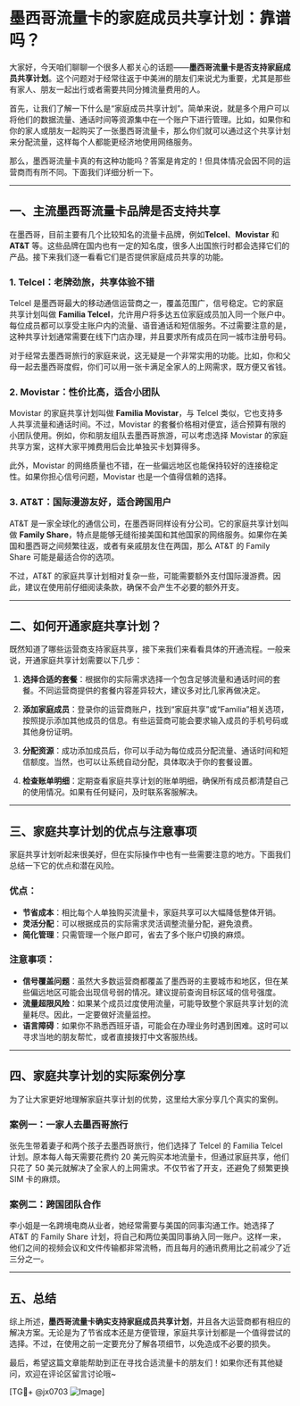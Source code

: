 # 墨西哥流量卡的家庭成员共享计划：靠谱吗？

大家好，今天咱们聊聊一个很多人都关心的话题——**墨西哥流量卡是否支持家庭成员共享计划**。这个问题对于经常往返于中美洲的朋友们来说尤为重要，尤其是那些有家人、朋友一起出行或者需要共同分摊流量费用的人。

首先，让我们了解一下什么是“家庭成员共享计划”。简单来说，就是多个用户可以将他们的数据流量、通话时间等资源集中在一个账户下进行管理。比如，如果你和你的家人或朋友一起购买了一张墨西哥流量卡，那么你们就可以通过这个共享计划来分配流量，这样每个人都能更经济地使用网络服务。

那么，墨西哥流量卡真的有这种功能吗？答案是肯定的！但具体情况会因不同的运营商而有所不同。下面我们详细分析一下。

---

## 一、主流墨西哥流量卡品牌是否支持共享

在墨西哥，目前主要有几个比较知名的流量卡品牌，例如**Telcel**、**Movistar** 和 **AT&T** 等。这些品牌在国内也有一定的知名度，很多人出国旅行时都会选择它们的产品。接下来我们逐一看看它们是否提供家庭成员共享的功能。

### 1. Telcel：老牌劲旅，共享体验不错
Telcel 是墨西哥最大的移动通信运营商之一，覆盖范围广，信号稳定。它的家庭共享计划叫做 **Familia Telcel**，允许用户将多达五位家庭成员加入同一个账户中。每位成员都可以享受主账户内的流量、语音通话和短信服务。不过需要注意的是，这种共享计划通常需要在线下门店办理，并且要求所有成员在同一城市注册号码。

对于经常去墨西哥旅行的家庭来说，这无疑是一个非常实用的功能。比如，你和父母一起去墨西哥度假，你们可以用一张卡满足全家人的上网需求，既方便又省钱。

### 2. Movistar：性价比高，适合小团队
Movistar 的家庭共享计划叫做 **Familia Movistar**，与 Telcel 类似，它也支持多人共享流量和通话时间。不过，Movistar 的套餐价格相对便宜，适合预算有限的小团队使用。例如，你和朋友组队去墨西哥旅游，可以考虑选择 Movistar 的家庭共享方案，这样大家平摊费用后会比单独买卡划算得多。

此外，Movistar 的网络质量也不错，在一些偏远地区也能保持较好的连接稳定性。如果你担心信号问题，Movistar 也是一个值得信赖的选择。

### 3. AT&T：国际漫游友好，适合跨国用户
AT&T 是一家全球化的通信公司，在墨西哥同样设有分公司。它的家庭共享计划叫做 **Family Share**，特点是能够无缝衔接美国和其他国家的网络服务。如果你在美国和墨西哥之间频繁往返，或者有亲戚朋友住在两国，那么 AT&T 的 Family Share 可能是最适合你的选项。

不过，AT&T 的家庭共享计划相对复杂一些，可能需要额外支付国际漫游费。因此，建议在使用前仔细阅读条款，确保不会产生不必要的额外开支。

---

## 二、如何开通家庭共享计划？

既然知道了哪些运营商支持家庭共享，接下来我们来看看具体的开通流程。一般来说，开通家庭共享计划需要以下几步：

1. **选择合适的套餐**：根据你的实际需求选择一个包含足够流量和通话时间的套餐。不同运营商提供的套餐内容差异较大，建议多对比几家再做决定。
   
2. **添加家庭成员**：登录你的运营商账户，找到“家庭共享”或“Familia”相关选项，按照提示添加其他成员的信息。有些运营商可能会要求输入成员的手机号码或其他身份证明。

3. **分配资源**：成功添加成员后，你可以手动为每位成员分配流量、通话时间和短信额度。当然，也可以让系统自动分配，具体取决于你的套餐设置。

4. **检查账单明细**：定期查看家庭共享计划的账单明细，确保所有成员都清楚自己的使用情况。如果有任何疑问，及时联系客服解决。

---

## 三、家庭共享计划的优点与注意事项

家庭共享计划听起来很美好，但在实际操作中也有一些需要注意的地方。下面我们总结一下它的优点和潜在风险。

### 优点：
- **节省成本**：相比每个人单独购买流量卡，家庭共享可以大幅降低整体开销。
- **灵活分配**：可以根据成员的实际需求灵活调整流量分配，避免浪费。
- **简化管理**：只需管理一个账户即可，省去了多个账户切换的麻烦。

### 注意事项：
- **信号覆盖问题**：虽然大多数运营商都覆盖了墨西哥的主要城市和地区，但在某些偏远地区可能会出现信号弱的情况。建议提前查询目标区域的信号强度。
- **流量超限风险**：如果某个成员过度使用流量，可能导致整个家庭共享计划的流量耗尽。因此，一定要做好流量监控。
- **语言障碍**：如果你不熟悉西班牙语，可能会在办理业务时遇到困难。这时可以寻求当地的朋友帮忙，或者直接拨打中文客服热线。

---

## 四、家庭共享计划的实际案例分享

为了让大家更好地理解家庭共享计划的优势，这里给大家分享几个真实的案例。

### 案例一：一家人去墨西哥旅行
张先生带着妻子和两个孩子去墨西哥旅行，他们选择了 Telcel 的 Familia Telcel 计划。原本每人每天需要花费约 20 美元购买本地流量卡，但通过家庭共享，他们只花了 50 美元就解决了全家人的上网需求。不仅节省了开支，还避免了频繁更换 SIM 卡的麻烦。

### 案例二：跨国团队合作
李小姐是一名跨境电商从业者，她经常需要与美国的同事沟通工作。她选择了 AT&T 的 Family Share 计划，将自己和两位美国同事纳入同一账户。这样一来，他们之间的视频会议和文件传输都非常流畅，而且每月的通讯费用比之前减少了近三分之一。

---

## 五、总结

综上所述，**墨西哥流量卡确实支持家庭成员共享计划**，并且各大运营商都有相应的解决方案。无论是为了节省成本还是方便管理，家庭共享计划都是一个值得尝试的选择。不过，在使用之前一定要充分了解各项细节，以免造成不必要的损失。

最后，希望这篇文章能帮助到正在寻找合适流量卡的朋友们！如果你还有其他疑问，欢迎在评论区留言讨论哦~

[TG💪+ @jx0703 ![Image](https://github.com/user-attachments/assets/dbca1d08-cadb-493c-b0ec-ad6f7a83f270)]